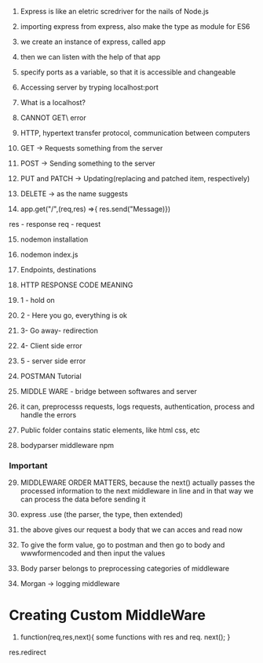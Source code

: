 1. Express is like an eletric scredriver for the nails of Node.js
2. importing express from express, also make the type as module for ES6
3. we create an instance of express, called app
4. then we can listen with the help of that app
5. specify ports as a variable, so that it is accessible and changeable
6. Accessing server by tryping localhost:port
7. What is a localhost?
8. CANNOT GET\ error
9. HTTP, hypertext transfer protocol, communication between computers
10. GET -> Requests something from the server
11. POST -> Sending something to the server
12. PUT and PATCH -> Updating(replacing and patched item, respectively)
13. DELETE -> as the name suggests

14. app.get("/",(req,res) =>{
res.send("Message)})

res - response
req - request

15. nodemon installation
16. nodemon index.js
17. Endpoints, destinations

18. HTTP RESPONSE CODE MEANING
19. 1 - hold on
20. 2 - Here you go, everything is ok
21. 3- Go away- redirection
22. 4- Client side error
23. 5 - server side error


24. POSTMAN Tutorial


25. MIDDLE WARE - bridge between softwares and server
26. it can, preprocesss requests, logs requests, authentication, process and handle the errors
27. Public folder contains static elements, like html css, etc
28. bodyparser middleware npm
### Important
29. MIDDLEWARE ORDER MATTERS, because the next() actually passes the processed information to the next middleware in line and in that way we can process the data before sending it
30. express .use (the parser, the type, then extended)
31. the above gives our request a body that we can acces and read now
32. To give the form value, go to postman and then go to body and wwwformencoded and then input the values



33. Body parser belongs to preprocessing categories of middleware
34. Morgan -> logging middleware

# Creating Custom MiddleWare
1. function(req,res,next){
     some functions with res and req.
   next();
   }

res.redirect

